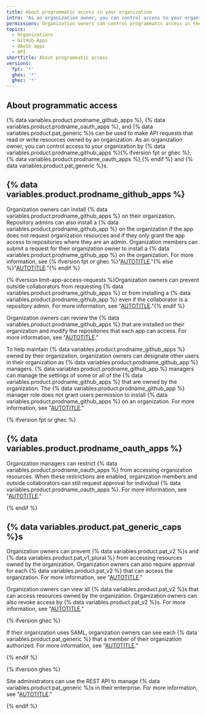 ```yaml
---
title: About programmatic access in your organization
intro: 'As an organization owner, you can control access to your organization by {% data variables.product.pat_generic %}s, {% data variables.product.prodname_github_apps %}, and {% data variables.product.prodname_oauth_apps %}.'
permissions: Organization owners can control programmatic access in their organization.
topics:
  - Organizations
  - GitHub Apps
  - OAuth apps
  - API
shortTitle: About programmatic access
versions:
  fpt: '*'
  ghes: '*'
  ghec: '*'
---
```


## About programmatic access

{% data variables.product.prodname_github_apps %}, {% data variables.product.prodname_oauth_apps %}, and {% data variables.product.pat_generic %}s can be used to make API requests that read or write resources owned by an organization. As an organization owner, you can control access to your organization by {% data variables.product.prodname_github_apps %}{% ifversion fpt or ghec %}, {% data variables.product.prodname_oauth_apps %},{% endif %} and {% data variables.product.pat_generic %}s.

## {% data variables.product.prodname_github_apps %}

Organization owners can install {% data variables.product.prodname_github_apps %} on their organization. Repository admins can also install a {% data variables.product.prodname_github_app %} on the organization if the app does not request organization resources and if they only grant the app access to repositories where they are an admin. Organization members can submit a request for their organization owner to install a {% data variables.product.prodname_github_app %} on the organization. For more information, see {% ifversion fpt or ghec %}"[AUTOTITLE](/apps/using-github-apps/installing-an-app-in-your-organization)."{% else %}"[AUTOTITLE](/apps/maintaining-github-apps/installing-github-apps)."{% endif %}

{% ifversion limit-app-access-requests %}Organization owners can prevent outside collaborators from requesting {% data variables.product.prodname_github_apps %} or from installing a {% data variables.product.prodname_github_app %} even if the collaborator is a repository admin. For more information, see "[AUTOTITLE](/organizations/managing-programmatic-access-to-your-organization/limiting-oauth-app-and-github-app-access-requests)."{% endif %}

Organization owners can review the {% data variables.product.prodname_github_apps %} that are installed on their organization and modify the repositories that each app can access. For more information, see "[AUTOTITLE](/organizations/managing-programmatic-access-to-your-organization/reviewing-github-apps-installed-in-your-organization)."

To help maintain {% data variables.product.prodname_github_apps %} owned by their organization, organization owners can designate other users in their organization as {% data variables.product.prodname_github_app %} managers. {% data variables.product.prodname_github_app %} managers can manage the settings of some or all of the {% data variables.product.prodname_github_apps %} that are owned by the organization. The {% data variables.product.prodname_github_app %} manager role does not grant users permission to install {% data variables.product.prodname_github_apps %} on an organization. For more information, see "[AUTOTITLE](/organizations/managing-programmatic-access-to-your-organization/adding-and-removing-github-app-managers-in-your-organization)."

{% ifversion fpt or ghec %}

## {% data variables.product.prodname_oauth_apps %}

Organization managers can restrict {% data variables.product.prodname_oauth_apps %} from accessing organization resources. When these restrictions are enabled, organization members and outside collaborators can still request approval for individual {% data variables.product.prodname_oauth_apps %}. For more information, see "[AUTOTITLE](/organizations/managing-oauth-access-to-your-organizations-data/about-oauth-app-access-restrictions)."

{% endif %}

## {% data variables.product.pat_generic_caps %}s

Organization owners can prevent {% data variables.product.pat_v2 %}s and {% data variables.product.pat_v1_plural %} from accessing resources owned by the organization. Organization owners can also require approval for each {% data variables.product.pat_v2 %} that can access the organization. For more information, see "[AUTOTITLE](/organizations/managing-programmatic-access-to-your-organization/setting-a-personal-access-token-policy-for-your-organization)."

Organization owners can view all {% data variables.product.pat_v2 %}s that can access resources owned by the organization. Organization owners can also revoke access by {% data variables.product.pat_v2 %}s. For more information, see "[AUTOTITLE](/organizations/managing-programmatic-access-to-your-organization/reviewing-and-revoking-personal-access-tokens-in-your-organization)."

{% ifversion ghec %}

If their organization uses SAML, organization owners can see each {% data variables.product.pat_generic %} that a member of their organization authorized. For more information, see "[AUTOTITLE](/organizations/granting-access-to-your-organization-with-saml-single-sign-on/viewing-and-managing-a-members-saml-access-to-your-organization#viewing-and-revoking-authorized-credentials)."

{% endif %}

{% ifversion ghes %}

Site administrators can use the REST API to manage {% data variables.product.pat_generic %}s in their enterprise. For more information, see "[AUTOTITLE](/rest/enterprise-admin/users)."

{% endif %}
